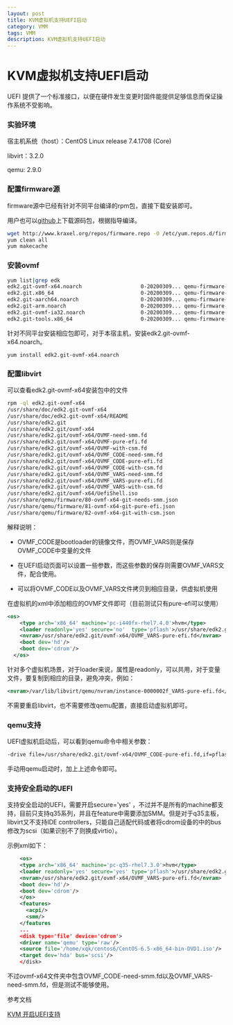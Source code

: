 ```yaml
---
layout: post
title: KVM虚拟机支持UEFI启动
category: VMM
tags: VMM
description: KVM虚拟机支持UEFI启动
---
```

#  KVM虚拟机支持UEFI启动

UEFI 提供了一个标准接口，以便在硬件发生变更时固件能提供足够信息而保证操作系统不受影响。

### 实验环境

宿主机系统（host）：CentOS Linux release 7.4.1708 (Core)

libvirt：3.2.0

qemu: 2.9.0

### **配置firmware源**

firmware源中已经有针对不同平台编译的rpm包，直接下载安装即可。

用户也可以[github](https://github.com/tianocore/edk2)上下载源码包，根据指导编译。

```sh
wget http://www.kraxel.org/repos/firmware.repo -O /etc/yum.repos.d/firmware.repo
yum clean all
yum makecache
```

### 安装ovmf

```sh
yum list|grep edk
edk2.git-ovmf-x64.noarch                   0-20200309... qemu-firmware-jenkins
edk2.git.x86_64                            0-20200309... qemu-firmware-jenkins
edk2.git-aarch64.noarch                    0-20200309... qemu-firmware-jenkins
edk2.git-arm.noarch                        0-20200309... qemu-firmware-jenkins
edk2.git-ovmf-ia32.noarch                  0-20200309... qemu-firmware-jenkins
edk2.git-tools.x86_64                      0-20200309... qemu-firmware-jenkins
```

针对不同平台安装相应包即可，对于本宿主机，安装edk2.git-ovmf-x64.noarch。

```
yum install edk2.git-ovmf-x64.noarch
```

### 配置libvirt

可以查看edk2.git-ovmf-x64安装包中的文件

```sh
rpm -ql edk2.git-ovmf-x64
/usr/share/doc/edk2.git-ovmf-x64
/usr/share/doc/edk2.git-ovmf-x64/README
/usr/share/edk2.git
/usr/share/edk2.git/ovmf-x64
/usr/share/edk2.git/ovmf-x64/OVMF-need-smm.fd
/usr/share/edk2.git/ovmf-x64/OVMF-pure-efi.fd
/usr/share/edk2.git/ovmf-x64/OVMF-with-csm.fd
/usr/share/edk2.git/ovmf-x64/OVMF_CODE-need-smm.fd
/usr/share/edk2.git/ovmf-x64/OVMF_CODE-pure-efi.fd
/usr/share/edk2.git/ovmf-x64/OVMF_CODE-with-csm.fd
/usr/share/edk2.git/ovmf-x64/OVMF_VARS-need-smm.fd
/usr/share/edk2.git/ovmf-x64/OVMF_VARS-pure-efi.fd
/usr/share/edk2.git/ovmf-x64/OVMF_VARS-with-csm.fd
/usr/share/edk2.git/ovmf-x64/UefiShell.iso
/usr/share/qemu/firmware/80-ovmf-x64-git-needs-smm.json
/usr/share/qemu/firmware/81-ovmf-x64-git-pure-efi.json
/usr/share/qemu/firmware/82-ovmf-x64-git-with-csm.json
```

解释说明：

- OVMF_CODE是bootloader的镜像文件，而OVMF_VARS则是保存OVMF_CODE中变量的文件
- 在UEFI启动页面可以设置一些参数，而这些参数的保存则需要OVMF_VARS文件，配合使用。

- 可以将OVMF_CODE以及OVMF_VARS文件拷贝到相应目录，供虚拟机使用

在虚拟机的xml中添加相应的OVMF文件即可（目前测试只有pure-efi可以使用）

```xml
<os>
    <type arch='x86_64' machine='pc-i440fx-rhel7.4.0'>hvm</type>
    <loader readonly='yes' secure='no'  type='pflash'>/usr/share/edk2.git/ovmf-x64/OVMF_CODE-pure-efi.fd</loader>
    <nvram>/usr/share/edk2.git/ovmf-x64/OVMF_VARS-pure-efi.fd</nvram>
    <boot dev='hd'/>
    <boot dev='cdrom'/>
  </os>
```

针对多个虚拟机场景，对于loader来说，属性是readonly，可以共用，对于变量文件，要复制到相应的目录，避免冲突，例如：

```xml
<nvram>/var/lib/libvirt/qemu/nvram/instance-0000002f_VARS-pure-efi.fd</nvram>
```

不需要重启libvirt，也不需要修改qemu配置，直接启动虚拟机即可。

### qemu支持

UEFI虚拟机启动后，可以看到qemu命令中相关参数：

```sh
-drive file=/usr/share/edk2.git/ovmf-x64/OVMF_CODE-pure-efi.fd,if=pflash,format=raw,unit=0,readonly=on -drive file=/usr/share/edk2.git/ovmf-x64/OVMF_VARS-pure-efi.fd,if=pflash,format=raw,unit=1
```

手动用qemu启动时，加上上述命令即可。

### 支持安全启动的UEFI

支持安全启动的UEFI，需要开启secure='yes' ，不过并不是所有的machine都支持，目前只支持q35系列，并且在feature中需要添加SMM。但是对于q35主板，libvirt又不支持IDE controllers，只能自己适配代码或者将cdrom设备的中的bus修改为scsi（如果识别不了则换成virtio）。

示例xml如下：

```xml
    <os>
    <type arch='x86_64' machine='pc-q35-rhel7.3.0'>hvm</type>
    <loader readonly='yes' secure='yes' type='pflash'>/usr/share/edk2.git/ovmf-x64/OVMF_CODE-pure-efi.fd</loader>
    <nvram>/usr/share/edk2.git/ovmf-x64/OVMF_VARS-pure-efi.fd</nvram>
    <boot dev='hd'/>
    <boot dev='cdrom'/>
    </os>
    <features>
      <acpi/>
      <smm/>
    </features
    ...
    <disk type='file' device='cdrom'>
    <driver name='qemu' type='raw'/>
    <source file='/home/xqk/centos6/CentOS-6.5-x86_64-bin-DVD1.iso'/>
    <target dev='hda' bus='scsi'/>
    </disk>
```

不过ovmf-x64文件夹中包含OVMF_CODE-need-smm.fd以及OVMF_VARS-need-smm.fd，但是测试不能够使用。



参考文档

[KVM 开启UEFI支持](https://www.cnblogs.com/lixuebin/p/10814279.html)


